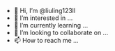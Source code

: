 - 👋 Hi, I’m @liuling123ll
- 👀 I’m interested in ...
- 🌱 I’m currently learning ...
- 💞️ I’m looking to collaborate on ...
- 📫 How to reach me ...

<!---
liuling123ll/liuling123ll is a ✨ special ✨ repository because its `README.md` (this file) appears on your GitHub profile.
You can click the Preview link to take a look at your changes.
--->

